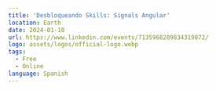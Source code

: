 ```yaml
---
title: 'Desbloqueando Skills: Signals Angular'
location: Earth
date: 2024-01-10
url: https://www.linkedin.com/events/7135968289834319872/
logo: assets/logos/official-logo.webp
tags:
  - Free
  - Online
language: Spanish
---
```

